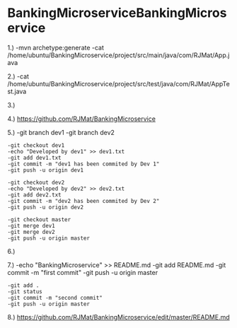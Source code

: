 # BankingMicroserviceBankingMicroservice
1.) -mvn archetype:generate
    -cat /home/ubuntu/BankingMicroservice/project/src/main/java/com/RJMat/App.java

2.) -cat /home/ubuntu/BankingMicroservice/project/src/test/java/com/RJMat/AppTest.java

3.) 

4.) https://github.com/RJMat/BankingMicroservice

5.) -git branch dev1
    -git branch dev2
    
    -git checkout dev1
    -echo "Developed by dev1" >> dev1.txt
    -git add dev1.txt
    -git commit -m "dev1 has been commited by Dev 1"
    -git push -u origin dev1
    
    -git checkout dev2
    -echo "Developed by dev2" >> dev2.txt
    -git add dev2.txt
    -git commit -m "dev2 has been commited by Dev 2"
    -git push -u origin dev2
    
    -git checkout master
    -git merge dev1
    -git merge dev2
    -git push -u origin master

6.)

7.) -echo "BankingMicroservice" >> README.md
    -git add README.md
    -git commit -m "first commit"
    -git push -u origin master
    
    -git add .
    -git status
    -git commit -m "second commit"
    -git push -u origin master
    
8.)    https://github.com/RJMat/BankingMicroservice/edit/master/README.md 
